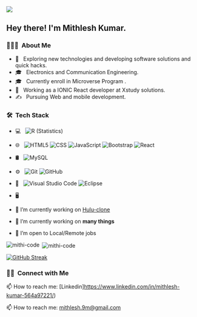 <img src="https://cdn.dribbble.com/users/1292677/screenshots/6139167/avento_still_2x.gif?compress=1&resize=400x300">

<h2> Hey there! I'm Mithlesh Kumar.</h2>

<h3>👨🏻‍💻 &nbsp;About Me </h3>

- 🤔 &nbsp; Exploring new technologies and developing software solutions and quick hacks.
- 🎓 &nbsp; Electronics and Communication Engineering.
- 🎓 &nbsp; Currently enroll in Microverse Program .
- 💼 &nbsp; Working as a IONIC React developer at Xstudy solutions.
- ✍️ &nbsp; Pursuing Web and mobile development.
<h3> 🛠 &nbsp;Tech Stack</h3>

- 💻 &nbsp;
  ![R (Statistics)](https://img.shields.io/badge/-R-333333?style=flat&logo=R&logoColor=276DC3)
- 🌐 &nbsp;
  ![HTML5](https://img.shields.io/badge/-HTML5-333333?style=flat&logo=HTML5)
  ![CSS](https://img.shields.io/badge/-CSS-333333?style=flat&logo=CSS3&logoColor=1572B6)
  ![JavaScript](https://img.shields.io/badge/-JavaScript-333333?style=flat&logo=javascript)
  ![Bootstrap](https://img.shields.io/badge/-Bootstrap-333333?style=flat&logo=bootstrap&logoColor=563D7C)
  ![React](https://img.shields.io/badge/-React-333333?style=flat&logo=react)
- 🛢 &nbsp;
  ![MySQL](https://img.shields.io/badge/-MySQL-333333?style=flat&logo=mysql)
- ⚙️ &nbsp;
  ![Git](https://img.shields.io/badge/-Git-333333?style=flat&logo=git)
  ![GitHub](https://img.shields.io/badge/-GitHub-333333?style=flat&logo=github)
- 🔧 &nbsp;
  ![Visual Studio Code](https://img.shields.io/badge/-Visual%20Studio%20Code-333333?style=flat&logo=visual-studio-code&logoColor=007ACC)
  ![Eclipse](https://img.shields.io/badge/-Eclipse-333333?style=flat&logo=eclipse-ide&logoColor=2C2255)
- 🖥 &nbsp;
  
  
 - 🔭 I’m currently working on [Hulu-clone](https://mithi-code.github.io/hulu-clone/)

 - 🌱 I’m currently working on **many things**
 
 - 🌱 I’m open to Local/Remote jobs 


<p><img align="left" src="https://github-readme-stats.vercel.app/api/top-langs?username=mithi-code&show_icons=true&locale=en&layout=compact" alt="mithi-code" /></p>

<p>&nbsp;<img align="center" src="https://github-readme-stats.vercel.app/api?username=mithi-code&show_icons=true&locale=en" alt="mithi-code" /></p>

[![GitHub Streak](https://github-readme-streak-stats.herokuapp.com?user=Mithi-code&theme=merko&hide_border=true&date_format=M%20j%5B%2C%20Y%5D)](https://git.io/streak-stats)

    
<h3> 🤝🏻 &nbsp;Connect with Me </h3>

<p align="center">

📫 How to reach me: [Linkedin]https://www.linkedin.com/in/mithlesh-kumar-564a97221/)

📫 How to reach me: <a href="mailto:mithlesh.9m@gmail.com">mithlesh.9m@gmail.com</a>
</p>


